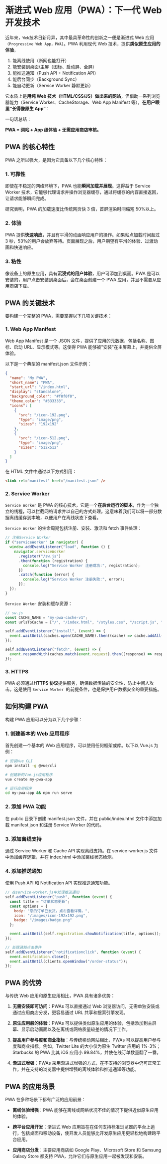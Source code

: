 # 渐进式 Web 应用（PWA）：下一代 Web 开发技术

近年来，`Web`技术日新月异，其中最具革命性的创新之一便是渐进式 Web 应用`（Progressive Web App，PWA`）。PWA 利用现代 Web 技术，提供**类似原生应用的体验**，

1. 能离线使用（断网也能打开）
2. 能安装到桌面/主屏（图标、启动屏、全屏）
3. 能推送通知（Push API + Notification API）
4. 能后台同步（Background Sync）
5. 能自动更新（Service Worker 静默更新）

它本质上是**用纯 Web 技术（HTML/CSS/JS）做出来的网站**，但借助一系列浏览器能力（Service Worker、CacheStorage、Web App Manifest 等），**在用户眼里“长得像原生 App”**：

一句话总结：

**PWA = 网站 + App 级体验 + 无需应用商店审核。**

## PWA 的核心特性

PWA 之所以强大，是因为它具备以下几个核心特性：

### 1. 可靠性

即使在不稳定的网络环境下，PWA 也能**瞬间加载并展现**。这得益于 Service Worker 技术，它能够代理请求并操作浏览器缓存，通过将缓存的内容直接返回，让请求能够瞬间完成。

研究表明，PWA 的加载速度比传统网页快 3 倍，首屏渲染时间缩短 50%以上。

### 2. 体验

PWA 提供**快速响应**，并且有平滑的动画响应用户的操作。如果站点加载时间超过 3 秒，53%的用户会放弃等待。页面展现之后，用户期望有平滑的体验、过渡动画和快速响应。

### 3. 粘性

像设备上的原生应用，具有**沉浸式的用户体验**，用户可添加到桌面。PWA 是可以安装的，用户点击安装到桌面后，会在桌面创建一个 PWA 应用，并且不需要从应用商店下载。

## PWA 的关键技术

要构建一个完整的 PWA，需要掌握以下几项关键技术：

### 1. Web App Manifest

Web App Manifest 是一个 JSON 文件，提供了应用的元数据，包括名称、图标、启动 URL、显示模式等。这使得 PWA 能够被"安装"在主屏幕上，并提供全屏体验。

以下是一个典型的 manifest.json 文件示例：

```json
{
  "name": "My PWA",
  "short_name": "PWA",
  "start_url": "/index.html",
  "display": "standalone",
  "background_color": "#f0f0f0",
  "theme_color": "#333333",
  "icons": [
    {
      "src": "/icon-192.png",
      "type": "image/png",
      "sizes": "192x192"
    },
    {
      "src": "/icon-512.png",
      "type": "image/png",
      "sizes": "512x512"
    }
  ]
}
```

在 HTML 文件中通过以下方式引用：

```html
<link rel="manifest" href="/manifest.json" />
```

### 2. Service Worker

`Service Worker` 是 PWA 的核心技术，它是一个**在后台运行的脚本**，作为一个独立的线程，可以拦截网络请求并以自己的方式处理。这意味着我们可以将一部分数据离线缓存到本地，以便用户在离线状态下查看。

`Service Worker` 的生命周期包括注册、安装、激活和 fetch 事件处理：

```javascript
// 注册Service Worker
if ("serviceWorker" in navigator) {
  window.addEventListener("load", function () {
    navigator.serviceWorker
      .register("/sw.js")
      .then(function (registration) {
        console.log("Service Worker 注册成功:", registration);
      })
      .catch(function (error) {
        console.log("Service Worker 注册失败:", error);
      });
  });
}
```

`Service Worker` 安装和缓存资源：

```javascript
// sw.js
const CACHE_NAME = "my-pwa-cache-v1";
const urlsToCache = ["/", "/index.html", "/styles.css", "/script.js", "/icon-192.png", "/icon-512.png"];

self.addEventListener("install", (event) => {
  event.waitUntil(caches.open(CACHE_NAME).then((cache) => cache.addAll(urlsToCache)));
});

self.addEventListener("fetch", (event) => {
  event.respondWith(caches.match(event.request).then((response) => response || fetch(event.request)));
});
```

### 3. HTTPS

PWA 必须通过**HTTPS 协议**提供服务，确保数据传输的安全性，防止中间人攻击。这是使用 `Service Worker `的前提条件，也是保护用户数据安全的重要措施。

## 如何构建 PWA

构建 PWA 应用可以分为以下几个步骤：

### 1. 创建基本的 Web 应用程序

首先创建一个基本的 Web 应用程序，可以使用任何框架或库。以下以 Vue.js 为例：

```bash
# 安装Vue CLI
npm install -g @vue/cli

# 创建新的Vue.js应用程序
vue create my-pwa-app

# 运行应用程序
cd my-pwa-app && npm run serve
```

### 2. 添加 PWA 功能

在 public 目录下创建 manifest.json 文件，并在 public/index.html 文件中添加加载 manifest.json 和注册 Service Worker 的代码。

### 3. 添加离线支持

通过 Service Worker 和 Cache API 实现离线支持。在 service-worker.js 文件中添加缓存逻辑，并在 index.html 中添加离线状态检测。

### 4. 添加推送通知

使用 Push API 和 Notification API 实现推送通知功能。

```javascript
// 在service-worker.js中处理推送通知
self.addEventListener("push", function (event) {
  const title = "订单状态更新";
  const options = {
    body: "您的订单已发货，点击查看详情。",
    icon: "/images/icon-192x192.png",
    badge: "/images/badge.png"
  };

  event.waitUntil(self.registration.showNotification(title, options));
});

// 处理通知点击事件
self.addEventListener("notificationclick", function (event) {
  event.notification.close();
  event.waitUntil(clients.openWindow("/order-status"));
});
```

## PWA 的优势

与传统 Web 应用和原生应用相比，PWA 具有诸多优势：

1.  **无需安装即可访问**：PWAs 可以直接通过 Web 浏览器访问，无需单独安装或通过应用商店分发，更容易通过 URL 共享和搜索引擎发现。

2.  **原生应用般的体验**：PWAs 可以提供类似原生应用的体验，包括添加到主屏幕、显示启动画面以及在离线或网络质量较差的情况下工作。

3.  **提高用户参与度和商业指标**：与传统移动网站相比，PWAs 可以提高用户参与度和商业指标。例如，Twitter Lite 的大小仅为原生 Twitter 应用的 1%-3%；Starbucks 的 PWA 比其 iOS 应用小 99.84%，并使在线订单数量翻了一番。

4.  **渐进式增强**：PWAs 采用渐进式增强的方式，在不支持的浏览器中仍可正常工作，并在支持的浏览器中提供增强的离线体验和推送通知等功能。

## PWA 的应用场景

PWA 在多种场景下都有广泛的应用前景：

- **离线体验增强**：PWA 能够在离线或网络状况不佳的情况下提供近似原生应用的体验。

- **跨平台应用开发**：渐进式 Web 应用旨在在任何支持标准浏览器的平台上运行，包括桌面和移动设备，使开发人员能够比开发原生应用更轻松地构建跨平台应用。

- **应用商店分发**：主要应用商店如 Google Play、Microsoft Store 和 Samsung Galaxy Store 都支持 PWA，允许它们与原生应用一起被发现和安装。
